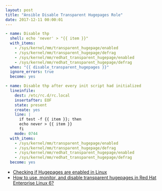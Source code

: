 ```yaml
---
layout: post
title: "Ansible Disable Transparent Hugepages Role"
date: 2017-12-11 00:00:01
---
```


```yaml
- name: Disable thp
  shell: echo 'never' > "{{ item }}"
  with_items:
    - /sys/kernel/mm/transparent_hugepage/enabled
    - /sys/kernel/mm/transparent_hugepage/defrag
    - /sys/kernel/mm/redhat_transparent_hugepage/enabled
    - /sys/kernel/mm/redhat_transparent_hugepage/defrag
  when: "{{ disable_transparent_hugepages }}"
  ignore_errors: true
  become: yes

- name: Disable thp after every init script had initialized
  lineinfile:
    dest: /etc/rc.d/rc.local
    insertafter: EOF
    state: present
    create: yes
    line: |
      if test -f {{ item }}; then
      echo never > {{ item }}
      fi
    mode: 0744
  with_items:
    - /sys/kernel/mm/transparent_hugepage/enabled
    - /sys/kernel/mm/transparent_hugepage/defrag
    - /sys/kernel/mm/redhat_transparent_hugepage/enabled
    - /sys/kernel/mm/redhat_transparent_hugepage/defrag
  become: yes

```


* [Checking if Hugepages are enabled in Linux
][r1]
* [How to use, monitor, and disable transparent hugepages in Red Hat Enterprise Linux 6?][r2]

[r1]: https://techoverflow.net/2013/08/01/checking-if-hugepages-are-enabled-in-linux/
[r2]: https://access.redhat.com/solutions/46111

